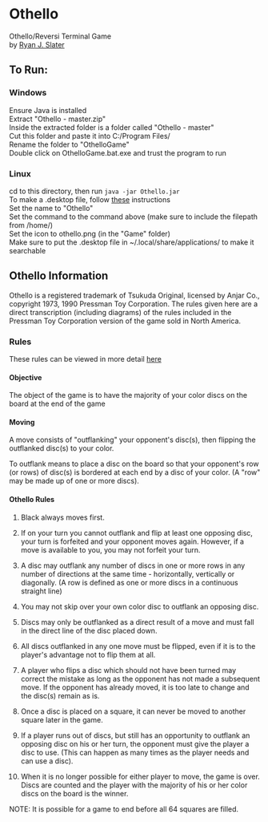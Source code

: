 # Othello
Othello/Reversi Terminal Game<br/>
by [Ryan J. Slater](https://github.com/rjslater2000/Othello)

## To Run:

### Windows
Ensure Java is installed<br/>
Extract "Othello - master.zip"<br/>
Inside the extracted folder is a folder called "Othello - master"<br/>
Cut this folder and paste it into C:/Program Files/<br/>
Rename the folder to "OthelloGame"<br/>
Double click on OthelloGame.bat.exe and trust the program to run

### Linux
cd to this directory, then run
`java -jar Othello.jar`<br/>
To make a .desktop file, follow [these](https://askubuntu.com/questions/64222/how-can-i-create-launchers-on-my-desktop) instructions<br/>
Set the name to "Othello"<br/>
Set the command to the command above (make sure to include the filepath from /home/)<br/>
Set the icon to othello.png (in the "Game" folder)<br/>
Make sure to put the .desktop file in ~/.local/share/applications/ to make it searchable

## Othello Information

Othello is a registered trademark of Tsukuda Original, licensed by Anjar Co., copyright 1973, 1990 Pressman Toy Corporation.
The rules given here are a direct transcription (including diagrams) of the rules included in the Pressman Toy Corporation version of the game sold in North America.

### Rules
These rules can be viewed in more detail [here](http://www.hannu.se/games/othello/rules.htm)

#### Objective
The object of the game is to have the majority of your color discs on the board at the end of the game

#### Moving
A move consists of "outflanking" your opponent's disc(s), then flipping the outflanked disc(s) to your color.

To outflank means to place a disc on the board so that your opponent's row (or rows) of disc(s) is bordered at each end by a disc of your color. (A "row" may be made up of one or more discs).

#### Othello Rules
1. Black always moves first.

2. If on your turn you cannot outflank and flip at least one opposing disc, your turn is forfeited and your opponent moves again. However, if a move is available to you, you may not forfeit your turn.

3. A disc may outflank any number of discs in one or more rows in any number of directions at the same time - horizontally, vertically or diagonally. (A row is defined as one or more discs in a continuous straight line)

4. You may not skip over your own color disc to outflank an opposing disc.

5. Discs may only be outflanked as a direct result of a move and must fall in the direct line of the disc placed down.

6. All discs outflanked in any one move must be flipped, even if it is to the player's advantage not to flip them at all.

7. A player who flips a disc which should not have been turned may correct the mistake as long as the opponent has not made a subsequent move. If the opponent has already moved, it is too late to change and the disc(s) remain as is.

8. Once a disc is placed on a square, it can never be moved to another square later in the game.

9. If a player runs out of discs, but still has an opportunity to outflank an opposing disc on his or her turn, the opponent must give the player a disc to use. (This can happen as many times as the player needs and can use a disc).

10. When it is no longer possible for either player to move, the game is over. Discs are counted and the player with the majority of his or her color discs on the board is the winner.

NOTE: It is possible for a game to end before all 64 squares are filled.
